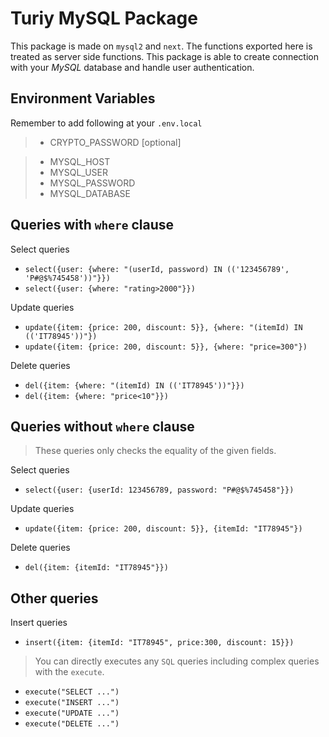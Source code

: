 # Turiy MySQL Package

This package is made on `mysql2` and `next`. The functions exported here is treated as server side functions. This package is able to create connection with your _MySQL_ database and handle user authentication.

## Environment Variables

Remember to add following at your `.env.local`

> - CRYPTO_PASSWORD [optional]

> - MYSQL_HOST
> - MYSQL_USER
> - MYSQL_PASSWORD
> - MYSQL_DATABASE

## Queries with `where` clause

Select queries

- `select({user: {where: "(userId, password) IN (('123456789', 'P#@$%745458'))"}})`
- `select({user: {where: "rating>2000"}})`

Update queries

- `update({item: {price: 200, discount: 5}}, {where: "(itemId) IN (('IT78945'))"})`
- `update({item: {price: 200, discount: 5}}, {where: "price=300"})`

Delete queries

- `del({item: {where: "(itemId) IN (('IT78945'))"}})`
- `del({item: {where: "price<10"}})`

## Queries without `where` clause

> These queries only checks the equality of the given fields.

Select queries

- `select({user: {userId: 123456789, password: "P#@$%745458"}})`

Update queries

- `update({item: {price: 200, discount: 5}}, {itemId: "IT78945"})`

Delete queries

- `del({item: {itemId: "IT78945"}})`

## Other queries

Insert queries

- `insert({item: {itemId: "IT78945", price:300, discount: 15}})`

> You can directly executes any `SQL` queries including complex queries with the `execute`.

- `execute("SELECT ...")`
- `execute("INSERT ...")`
- `execute("UPDATE ...")`
- `execute("DELETE ...")`
